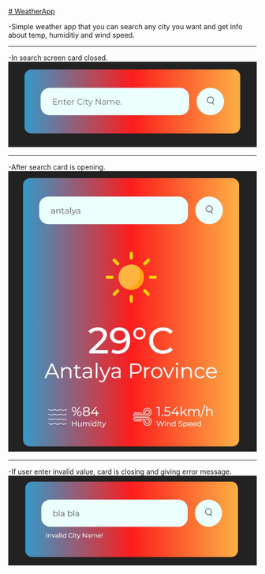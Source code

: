 

<a href="https://sercanisuzun.github.io/WeatherApp/WeatherApp.html"># WeatherApp</a>

-Simple weather app that you can search any city you want and get info about temp, humiditiy and wind speed.
<br>
<hr>
-In search screen card closed.
<img src="https://raw.githubusercontent.com/SercaNisUzun/WeatherApp/main/ss-1.jpg">
<br>
<hr>
-After search card is opening.
<img src="https://raw.githubusercontent.com/SercaNisUzun/WeatherApp/main/ss-2.jpg">
<br>
<hr>
-If user enter invalid value, card is closing and giving error message.
<img src="https://raw.githubusercontent.com/SercaNisUzun/WeatherApp/main/ss-3.jpg">

